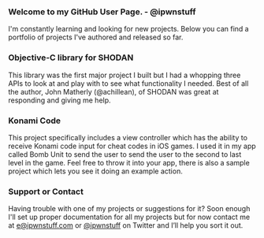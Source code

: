 ### Welcome to my GitHub User Page. - @ipwnstuff
I'm constantly learning and looking for new projects. Below you can find a portfolio of projects I've authored and released so far.

### Objective-C library for SHODAN
This library was the first major project I built but I had a whopping three APIs to look at and play with to see what functionality I needed. Best of all the author, John Matherly (@achillean), of SHODAN was great at responding and giving me help.

### Konami Code
This project specifically includes a view controller which has the ability to receive Konami code input for cheat codes in iOS games. I used it in my app called Bomb Unit to send the user to send the user to the second to last level in the game. Feel free to throw it into your app, there is also a sample project which lets you see it doing an example action.

### Support or Contact
Having trouble with one of my projects or suggestions for it? Soon enough I'll set up proper documentation for all my projects but for now contact me at e@ipwnstuff.com  or [@ipwnstuff](http://twitter.com/#!/ipwnstuff) on Twitter and I’ll help you sort it out.